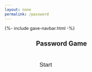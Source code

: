 ```yaml
---
layout: none
permalink: /password
---
```


{%- include gave-navbar.html -%}

<html>
<body>
    <div class="container">
        <h2>Password Game</h2>
        <br>
        <button id="start_button" class="select_button" onclick="startGame()">Start</button>
        <div id="play_container" class="play_container" style="display:none">
            <input type="text" id="passwordInput" placeholder="Enter your password">
            <br><br>
            <button id="check_button" class="check_button" onclick="checkPassword()">Check</button>
            <ul id="requirements">
                <br>
                <li id="length">At least 8 characters</li>
                <li id="uppercase" style="display:none;">At least one uppercase letter</li>
                <li id="lowercase" style="display:none;">At least one lowercase letter</li>
                <li id="numbers" style="display:none;">At least one number</li>
                <li id="specialChars" style="display:none;">At least one special character</li>
            </ul>
            <div id="timerDisplay" style="font-size: 24px; margin: 20px;">0:00</div>
        </div>
    </div>
    <div id="resultModal" class="modal">
        <div class="modal-content">
            <span class="close-button" onclick="closeModal()">&times;</span>
            <h3>Even though you met all the requirements, your password:</h3>
            <p id="strengthResult">-</p>
            <p id="crackTimeResult">-</p>
        </div>
    </div>
</body>
</html>

<style>

.container {
    width: 300px;
    margin: 0 auto;
}
.container input {
    width: 100%;
    padding: 10px;
    margin-top: 10px;
}

.container button {
    width: fit-content;
    padding: 0.7rem;
    font-size: 1.2rem;
    white-space: nowrap;
    background-color: var(--primary-color);
    color: var(--white);
    outline: none;
    border: none;
    border-radius: 10px; 
    transition: .3s;
    cursor:pointer;
}

.container button:hover {
        background-color: var(--primary-color-dark);
    }

.modal {
    display: none;
    position: fixed;
    z-index: 1;
    left: 0;
    top: 0;
    width: 100%;
    height: 100%;
    overflow: auto;
    background-color: rgba(0,0,0,0.4);
}

.modal-content {
    background-color: #fefefe;
    margin: 15% auto;
    padding: 20px;
    border: 1px solid #888;
    width: 80%;
}

.close-button {
    color: #aaa;
    float: right;
    font-size: 28px;
    font-weight: bold;
}

.close-button:hover,
.close-button:focus {
    color: black;
    text-decoration: none;
    cursor: pointer;
}
</style>

<script>
    var timeSet;
    var constant = 0;
    var seconds = 0;
    var minutes = 0;

     function incrementTime() {
        constant++; //constant second count separate from seconds
        seconds++;
        if (seconds == 60) {
            minutes++;
            seconds = 0;
        }
        // update time display on page
        document.getElementById("timerDisplay").innerText = minutes + ":" +(seconds < 10 ? "0":"") + seconds;
    };

    function startTimer() {
        seconds = 0;
        minutes = 0;
        constant = 0;
        timeSet = setInterval(incrementTime, 1000);
    }

    function stopTimer() {
        clearInterval(timeSet);
        // alert display final time
        alert("Time: " + minutes + ":" + (seconds < 10 ? "0":"") + seconds);

    }

    function closeModal() {
        document.getElementById("resultModal").style.display = "none";
    }

    function openModal() {
        document.getElementById("resultModal").style.display = "block";
    }

    // based off password checker zxcvbn library
    function evaluatePasswordStrength(password) {
         let score = 0;

        // basic check
        const length = password.length;
        const uppercase = /[A-Z]/.test(password);
        const lowercase = /[a-z]/.test(password);
        const digits = /[0-9]/.test(password);
        const specialChars = /\W/.test(password);
        const commonPasswords = ["123", "456", "password", "admin", "qwerty", "abc123", "hello"]; // Example common passwords

        // increase - diversity and length
        if (length > 8) score += 1;
        if (length > 12) score += 2;
        if (uppercase&&lowercase) score += 1;
        if (digits) score += 1;
        if (specialChars) score += 1;

        // decrease - common passwords
        if (commonPasswords.some(common => password.toLowerCase().includes(common))) {
            score = Math.max(score - 5, 0); // Penalize common passwords heavily
        }

        // entropy estimation
        let charSetSize = (uppercase ? 26 : 0) + (lowercase ? 26 : 0) + (digits ? 10 : 0) + (specialChars ? 32 : 0);
        let entropy = length * Math.log2(charSetSize);
        
        // score based on entropy (based on zxcvbn, simplified)
        if (entropy > 100) score = Math.min(score + 2, 5); // very strong
        else if (entropy > 80) score = Math.min(score + 1, 4); // strong

        // est. crack time based on entropy (based on zxcvbn, simplified)
        let timeToCrack = estimateCrackTime(entropy);

        // score to strength categories
        let strength = ["Very Weak", "Weak", "Fair", "Medium", "Strong", "Very Strong"][score];
        alert(score);

        return {strength, timeToCrack};
    }

    function estimateCrackTime(entropy) {
        // Simplified est (real time is based on diff types of attack models and hardware)
        if (entropy < 50) return "Instant";
        else if (entropy < 80) return "Seconds";
        else if (entropy < 100) return "Hours";
        else if (entropy < 120) return "Days";
        else return "Centuries";
    }

    const playContainer = document.getElementById("play_container");
    const startButton = document.getElementById("start_button");
    const checkButton = document.getElementById("check_button");
    
    const timerDisplay = document.getElementById("timerDisplay");

    function startGame() {
        startTimer();
        playContainer.style = "display:block;";
        startButton.style = "display:none;";
    }

    function checkPassword() {
        var password = document.getElementById("passwordInput").value;

        // requirements w/ condition and element id
        var requirements = [
            {condition: password.length >= 8, elementId: "length"},
            {condition: /[A-Z]/.test(password), elementId: "uppercase"},
            {condition: /[a-z]/.test(password), elementId: "lowercase"},
            {condition: /[0-9]/.test(password), elementId: "numbers"},
            {condition: /[\W_]/.test(password), elementId: "specialChars"}
        ];

        // hide all requirments except first
        requirements.forEach((req, index) => {
            if(index > 0) { 
                document.getElementById(req.elementId).style.display = "none";
            }
        });

        // loop each requirement
        var allMet = true;
        for (var i = 0; i < requirements.length; i++) {
            var req = requirements[i];
            if (req.condition) {
                document.getElementById(req.elementId).style.display = "list-item"; // show requirement
                document.getElementById(req.elementId).style.color = "green"; // green if requirement met
                // show next requirement if there is another
                if (i + 1 < requirements.length) {
                    document.getElementById(requirements[i + 1].elementId).style.display = "list-item";
                }
            } else {
                document.getElementById(req.elementId).style.color = "red"; // red if requirement is not met
                allMet = false; // allMet set false if not all requirements met
                break; // exit loop bc found requirement that's not met
            }
        }
        // if all requirements are met
        if (allMet) {
            var { strength, timeToCrack} = evaluatePasswordStrength(password);

            document.getElementById("strengthResult").textContent = `Strength: ${strength}`;
            document.getElementById("crackTimeResult").textContent = `Estimated Crack Time: ${timeToCrack}`;

            openModal();
            stopTimer();
        }
    }

    
    //add game session time to backend database 
    var deployURL = "http://localhost:8013";
    function updateTime() {
        var gameId = 1;
        fetch(deployURL + `/api/gamesession/${gameId}`, {
                    method: 'POST',
                    headers: {
                        'Content-Type': 'application/json',
                    },
                })
                .then((response) => response.json())
                .then((newGamesession) => { 
                    
                });
    }
</script>